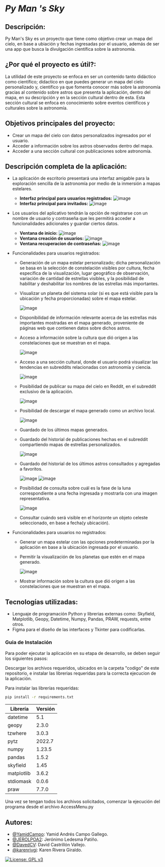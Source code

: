 # _Py Man 's Sky_

## **Descripción**: 
Py Man's Sky es un proyecto que tiene como objetivo crear un mapa del cielo, en base a ubiación y fechas ingresadas por el usuario, además de ser una app que busca la divulgación científica sobre la astronomía.

## **¿Por qué el proyecto es útil?**: 
La utilidad de este proyecto se enfoca en ser un contenido tanto didáctico como científico; didactico en que puedes generar un mapa del cielo personalizado y, cientifico ya que fomenta conocer más sobre la astronomía gracias al contenido sobre astros que presenta la aplicación, dentro del mapa, en su descripción y en la sección cultural dentro de esta. Esta sección cultural se enfoca en conocimiento sobre eventos científicos y culturales sobre la astronomía.

## **Objetivos principales del proyecto**:
- Crear un mapa del cielo con datos personalizados ingresados por el usuario.
- Acceder a información sobre los astros observados dentro del mapa.
- Acceder a una sección cultural con publicaciones sobre astronomía.

## **Descripción completa de la aplicación**:
- La aplicación de escritorio presentará una interfaz amigable para la exploración sencilla de la astronomía por medio de la inmersión a mapas estelares. 
    
    - **Interfaz principal para usuarios registrados:**
    ![image](./aux_images/member_main_menu.png)
    - **Interfaz principal para invitados:**
    ![image](./aux_images/guest_main_menu.png)

- Los usuarios del aplicativo tendrán la opción de registrarse con un nombre de usuario y contraseña que les permitirá acceder a funcionalidades adicionales y guardar ciertos datos.

    - **Ventana de inicio:**
    ![image](./aux_images/ventana_inicial.png)
    - **Ventana creación de usuarios:**
    ![image](./aux_images/create_account.png)
    - **Ventana recuperacion de contraseñas:**
    ![image](./aux_images/recover_password.png)

- Funcionalidades para usuarios registrados:
    - Generación de un mapa estelar personalizado; dicha personalización se basa en la selección de constelación visibles por cultura, fecha específica de la visualización, lugar geográfico de observación, variación de cantidad de estrellas visibles, y la posibilidad de habilitar y deshabilitar los nombres de las estrellas más importantes.
    - Visualizar un planeta del sistema solar (si es que está visible para la ubicación y fecha proporcionadas) sobre el mapa estelar.

        ![image](./aux_images/starmap.png)

    - Disponibilidad de información relevante acerca de las estrellas más importantes mostradas en el mapa generado, proveniente de páginas web que contienen datos sobre dichos astros.
    - Acceso a información sobre la cultura que dió origen a las constelaciones que se muestran en el mapa.

        ![image](./aux_images/map_infos.png)

    - Acceso a una sección cultural, donde el usuario podrá visualizar las tendencias en subreddits relacionadas con astronomía y ciencia.

        ![image](./aux_images/newsfeed.png)

    - Posibilidad de publicar su mapa del cielo en Reddit, en el subreddit exclusivo de la aplicación.

        ![image](./aux_images/publicacion_reddit.png)

    - Posibilidad de descargar el mapa generado como un archivo local.

        ![image](./aux_images/descargar_starmap.png)

    - Guardado de los últimos mapas generados.
    - Guardado del historial de publicaciones hechas en el subreddit compartiendo mapas de estrellas personalizados.

        ![image](./aux_images/historial.png)

    - Guardado del historial de los últimos astros consultados y agregadas a favoritos.

        ![image](./aux_images/object_search.png)
        ![image](./aux_images/my_stars.png)

    - Posibilidad de consulta sobre cuál es la fase de la luna correspondiente a una fecha ingresada y mostrarla con una imagen representativa.

        ![image](./aux_images/moon_phase.png)

    - Consultar cuándo será visible en el horizonte un objeto celeste seleccionado, en base a fecha(y ubicación).

- Funcionalidades para usuarios no registrados:
    - Generar un mapa estelar con las opciones predeterminadas por la aplicación en base a la ubicación ingresada por el usuario.
    - Permitir la visualización de los planetas que estén en el mapa generado.

        ![image](./aux_images/guest_starmap.png)

    - Mostrar información sobre la cultura que dió origen a las constelaciones que se muestran en el mapa.
   
## **Tecnologías utilizadas**:
- Lenguaje de programación Python y librerias externas como: Skyfield, Matplotlib, Geopy, Datetime, Numpy, Pandas, PRAW, requests, entre otros.
- Figma para el diseño de las interfaces y Tkinter para codificarlas.

### Guia de Instalación

Para poder ejecutar la aplicación en su etapa de desarrollo, se deben seguir los siguientes pasos:

Descargar los archivos requeridos, ubicados en la carpeta "codigo" de este repositorio, e instalar las librerias requeridas para la correcta ejecucion de la aplicación.

Para instalar las librerías requeridas:
```sh
pip install -r requirements.txt
```

| Librería | Versión |
| ------ | ------ |
| datetime | 5.1|
| geopy | 2.3.0 |
| tzwhere | 3.0.3 |
| pytz | 2022.7 |
| numpy | 1.23.5 |
| pandas | 1.5.2 |
| skyfield | 1.45 |
| matplotlib | 3.6.2 |
| stdiomask | 0.0.6 |
| praw | 7.7.0 |

Una vez se tengan todos los archivos solicitados, comenzar la ejecución del programa desde el archivo AccessMenu.py

## Autores:
- [@YamidCampo](https://github.com/YamidCampo): Yamid Andrés Campo Gallego.
- [@JEROLPOA2](https://github.com/JEROLPOA2): Jerónimo Ledesma Patiño.
- [@DavedCV](https://github.com/DavedCV): David Castrillón Vallejo.
- [@karenrivgi](https://github.com/karenrivgi): Karen Rivera Giraldo.

[![License: GPL v3](https://img.shields.io/badge/License-GPLv3-blue.svg)](https://www.gnu.org/licenses/gpl-3.0)

